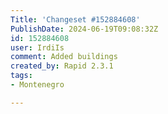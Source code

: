 ```yaml
---
Title: 'Changeset #152884608'
PublishDate: 2024-06-19T09:08:32Z
id: 152884608
user: IrdiIs
comment: Added buildings
created_by: Rapid 2.3.1
tags:
- Montenegro

---
```

